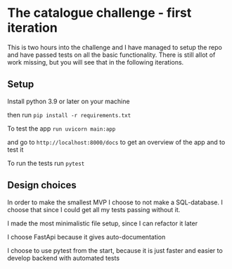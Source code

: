 # The catalogue challenge - first iteration
This is two hours into the challenge and I have managed to setup the repo and have passed tests on all the basic functionality. There is still allot of work missing, but you will see that in the following iterations.

## Setup
Install python 3.9 or later on your machine

then run 
`pip install -r requirements.txt`

To test the app `run uvicorn main:app`

and go to `http://localhost:8000/docs` to get an overview of the app and to test it

To run the tests run `pytest`

## Design choices
In order to make the smallest MVP I choose to not make a SQL-database. I choose that since I could get all my tests passing without it.

I made the most minimalistic file setup, since I can refactor it later

I choose FastApi because it gives auto-documentation

I choose to use pytest from the start, because it is just faster and easier to develop backend with automated tests